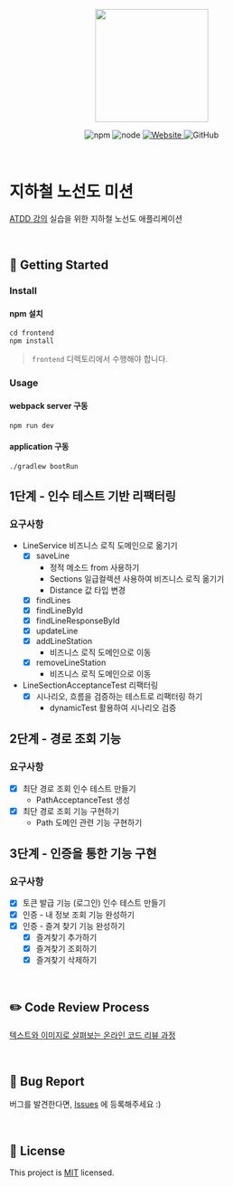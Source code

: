 <p align="center">
    <img width="200px;" src="https://raw.githubusercontent.com/woowacourse/atdd-subway-admin-frontend/master/images/main_logo.png"/>
</p>
<p align="center">
  <img alt="npm" src="https://img.shields.io/badge/npm-6.14.15-blue">
  <img alt="node" src="https://img.shields.io/badge/node-14.18.2-blue">
  <a href="https://edu.nextstep.camp/c/R89PYi5H" alt="nextstep atdd">
    <img alt="Website" src="https://img.shields.io/website?url=https%3A%2F%2Fedu.nextstep.camp%2Fc%2FR89PYi5H">
  </a>
  <img alt="GitHub" src="https://img.shields.io/github/license/next-step/atdd-subway-admin">
</p>

<br>

# 지하철 노선도 미션
[ATDD 강의](https://edu.nextstep.camp/c/R89PYi5H) 실습을 위한 지하철 노선도 애플리케이션

<br>

## 🚀 Getting Started

### Install
#### npm 설치
```
cd frontend
npm install
```
> `frontend` 디렉토리에서 수행해야 합니다.

### Usage
#### webpack server 구동
```
npm run dev
```
#### application 구동
```
./gradlew bootRun
```

## 1단계 - 인수 테스트 기반 리팩터링

### 요구사항

- LineService 비즈니스 로직 도메인으로 옮기기
  - [X] saveLine
    - 정적 메소드 from 사용하기
    - Sections 일급컬렉션 사용하여 비즈니스 로직 옮기기
    - Distance 값 타입 변경
  - [X] findLines
  - [X] findLineById
  - [X] findLineResponseById
  - [X] updateLine
  - [X] addLineStation
    - 비즈니스 로직 도메인으로 이동
  - [X] removeLineStation
    - 비즈니스 로직 도메인으로 이동

- LineSectionAcceptanceTest 리팩터링
  - [X] 시나리오, 흐름을 검증하는 테스트로 리팩터링 하기
    - dynamicTest 활용하여 시나리오 검증

## 2단계 - 경로 조회 기능

### 요구사항

- [X] 최단 경로 조회 인수 테스트 만들기
  - PathAcceptanceTest 생성
- [X] 최단 경로 조회 기능 구현하기
  - Path 도메인 관련 기능 구현하기

## 3단계 - 인증을 통한 기능 구현

### 요구사항

- [X] 토큰 발급 기능 (로그인) 인수 테스트 만들기
- [X] 인증 - 내 정보 조회 기능 완성하기
- [X] 인증 - 즐겨 찾기 기능 완성하기
  - [X] 즐겨찾기 추가하기
  - [X] 즐겨찾기 조회하기
  - [X] 즐겨찾기 삭제하기

<br>

## ✏️ Code Review Process
[텍스트와 이미지로 살펴보는 온라인 코드 리뷰 과정](https://github.com/next-step/nextstep-docs/tree/master/codereview)

<br>

## 🐞 Bug Report

버그를 발견한다면, [Issues](https://github.com/next-step/atdd-subway-service/issues) 에 등록해주세요 :)

<br>

## 📝 License

This project is [MIT](https://github.com/next-step/atdd-subway-service/blob/master/LICENSE.md) licensed.
